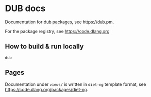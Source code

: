 DUB docs
========

Documentation for [dub](https://github.com/dlang/dub/) packages, see <https://dub.pm>.

For the package registry, see https://code.dlang.org

How to build & run locally
--------------------------

```
dub
```

Pages
-----
Documentation under `views/` is written in `diet-ng` template format,
see https://code.dlang.org/packages/diet-ng.

